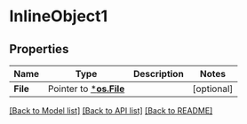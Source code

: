 # InlineObject1

## Properties

Name | Type | Description | Notes
------------ | ------------- | ------------- | -------------
**File** | Pointer to [***os.File**](*os.File.md) |  | [optional] 

[[Back to Model list]](../README.md#documentation-for-models) [[Back to API list]](../README.md#documentation-for-api-endpoints) [[Back to README]](../README.md)


